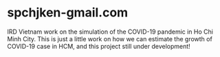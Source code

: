 # spchjken-gmail.com
IRD Vietnam work on the simulation of the COVID-19 pandemic in Ho Chi Minh City.
This is just a little work on how we can estimate the growth of COVID-19 case in HCM, and this project still under development!
